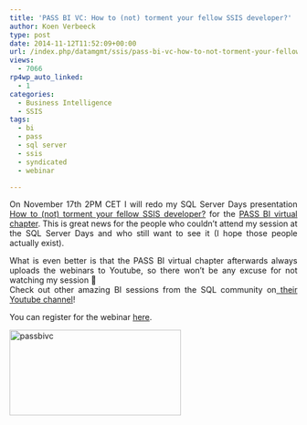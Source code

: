 ```yaml
---
title: 'PASS BI VC: How to (not) torment your fellow SSIS developer?'
author: Koen Verbeeck
type: post
date: 2014-11-12T11:52:09+00:00
url: /index.php/datamgmt/ssis/pass-bi-vc-how-to-not-torment-your-fellow-ssis-developer/
views:
  - 7066
rp4wp_auto_linked:
  - 1
categories:
  - Business Intelligence
  - SSIS
tags:
  - bi
  - pass
  - sql server
  - ssis
  - syndicated
  - webinar

---
```

<p style="text-align: justify">
  On November 17th 2PM CET I will redo my SQL Server Days presentation <a href="/index.php/uncategorized/speaking-at-sql-server-days-2014/">How to (not) torment your fellow SSIS developer?</a> for the <a href="http://bi.sqlpass.org/">PASS BI virtual chapter</a>. This is great news for the people who couldn&#8217;t attend my session at the SQL Server Days and who still want to see it (I hope those people actually exist).
</p>

<p style="text-align: justify">
  What is even better is that the PASS BI virtual chapter afterwards always uploads the webinars to Youtube, so there won&#8217;t be any excuse for not watching my session 🙂<br /> Check out other amazing BI sessions from the SQL community on<a href="https://www.youtube.com/user/passbivc"> their Youtube channel</a>!
</p>

<p style="text-align: justify">
  You can register for the webinar <a href="https://attendee.gotowebinar.com/register/8118983337165731074">here</a>.
</p>

[<img class="alignnone wp-image-3059 size-medium" src="/wp-content/uploads/2014/11/passbivc-300x150.jpg" alt="passbivc" width="300" height="150" srcset="/wp-content/uploads/2014/11/passbivc-300x150.jpg 300w, /wp-content/uploads/2014/11/passbivc.jpg 400w" sizes="(max-width: 300px) 100vw, 300px" />][1]

 [1]: https://www.youtube.com/user/passbivc